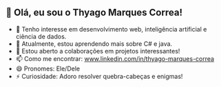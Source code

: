 ## 👋 Olá, eu sou o Thyago Marques Correa!

- 👀 Tenho interesse em desenvolvimento web, inteligência artificial e ciência de dados.
- 🌱 Atualmente, estou aprendendo mais sobre C# e java.
- 💞️ Estou aberto a colaborações em projetos interessantes!
- 📫 Como me encontrar: www.linkedin.com/in/thyago-marques-correa
- 😄 Pronomes: Ele/Dele
- ⚡ Curiosidade: Adoro resolver quebra-cabeças e enigmas!
